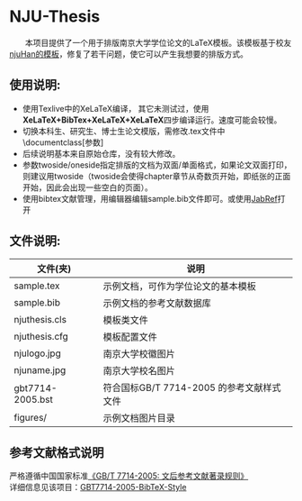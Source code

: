 # NJU-Thesis

　　本项目提供了一个用于排版南京大学学位论文的LaTeX模板。该模板基于校友[njuHan的模板](https://github.com/njuHan/njuthesis-nju-thesis-template)，修复了若干问题，使它可以产生我想要的排版方式。  
  
## 使用说明:
* 使用Texlive中的XeLaTeX编译， 其它未测试过，使用**XeLaTeX+BibTex+XeLaTeX+XeLaTeX**四步编译运行。速度可能会较慢。
* 切换本科生、研究生、博士生论文模版，需修改.tex文件中\documentclass[参数]
* 后续说明基本来自原始仓库，没有较大修改。
* 参数twoside/oneside指定排版的文档为双面/单面格式，如果论文双面打印，则建议用twoside（twoside会使得chapter章节从奇数页开始，即纸张的正面开始，因此会出现一些空白的页面）。
* 使用bibtex文献管理，用编辑器编辑sample.bib文件即可。或使用[JabRef](http://www.jabref.org/)打开

## 文件说明:
|文件(夹)|说明|
|-|-|
|sample.tex | 示例文档，可作为学位论文的基本模板|
|sample.bib | 示例文档的参考文献数据库|
|njuthesis.cls | 模板类文件|
|njuthesis.cfg | 模板配置文件|
|njulogo.jpg | 南京大学校徽图片|
|njuname.jpg | 南京大学校名图片|
|gbt7714-2005.bst | 符合国标GB/T 7714-2005 的参考文献样式文件|
|figures/ | 示例文档图片目录|

## 参考文献格式说明
严格遵循中国国家标准[《GB/T 7714-2005: 文后参考文献著录规则》][gbt7714-2005]   
详细信息见该项目：[GBT7714-2005-BibTeX-Style](https://github.com/Haixing-Hu/GBT7714-2005-BibTeX-Style)

[gbt7714-2005]: https://github.com/njuHan/njuthesis-nju-thesis-template/blob/master/%E3%80%90GB_T%207714-2005%E3%80%91%E6%96%87%E5%90%8E%E5%8F%82%E8%80%83%E6%96%87%E7%8C%AE%E8%91%97%E5%BD%95%E8%A7%84%E5%88%99.pdf

